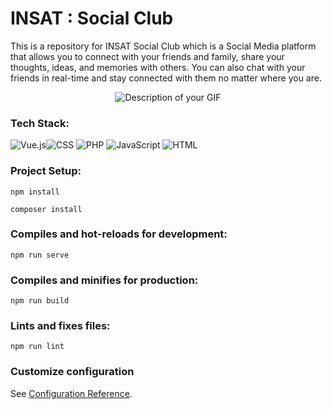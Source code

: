 # INSAT : Social Club
This is a repository for INSAT Social Club which is a Social Media platform that allows you to connect with your friends and family, share your thoughts, ideas, and memories with others. You can also chat with your friends in real-time and stay connected with them no matter where you are.

<p align="center">
  <img src="https://i.imgur.com/K8prkdB.gif" alt="Description of your GIF">
</p>

### Tech Stack:
![Vue.js](https://img.icons8.com/color/48/000000/vue-js.png)![CSS](https://img.icons8.com/color/48/000000/css3.png) ![PHP](https://img.icons8.com/officel/48/000000/php-logo.png)  ![JavaScript](https://img.icons8.com/color/48/000000/javascript.png) ![HTML](https://img.icons8.com/color/48/000000/html-5.png) 


### Project Setup:
```
npm install

composer install
```

### Compiles and hot-reloads for development:
```
npm run serve
```

### Compiles and minifies for production:
```
npm run build
```

### Lints and fixes files:
```
npm run lint
```

### Customize configuration
See [Configuration Reference](https://cli.vuejs.org/config/).
